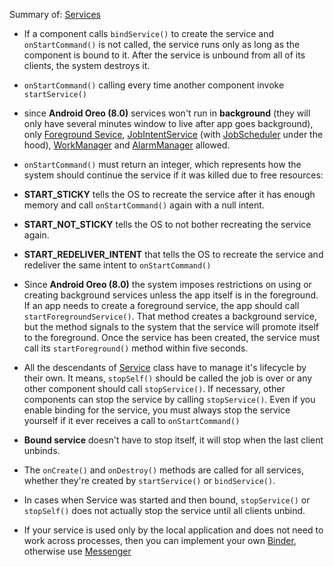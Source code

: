Summary of: [Services](https://developer.android.com/guide/components/services)

* If a component calls ```bindService()``` to create the service and ```onStartCommand()``` is not called, the service runs only as long as the component is bound to it. After the service is unbound from all of its clients, the system destroys it.

* ```onStartCommand()``` calling every time another component invoke ```startService()```

* since **Android Oreo (8.0)** services won't run in **background** (they will only have several minutes window to live after app goes background), only [Foreground Sevice](https://developer.android.com/guide/components/foreground-services), [JobIntentService](https://developer.android.com/reference/androidx/core/app/JobIntentService) (with [JobScheduler](https://developer.android.com/reference/android/app/job/JobScheduler) under the hood), [WorkManager](https://developer.android.com/topic/libraries/architecture/workmanager) and [AlarmManager](https://developer.android.com/reference/android/app/AlarmManager) allowed.

* ```onStartCommand()``` must return an integer, which represents how the system should continue the service if it was killed due to free resources:
 * **START_STICKY** tells the OS to recreate the service after it has enough memory and call ```onStartCommand()``` again with a null intent. 
 * **START_NOT_STICKY** tells the OS to not bother recreating the service again. 
 * **START_REDELIVER_INTENT** that tells the OS to recreate the service and redeliver the same intent to ```onStartCommand()```

* Since **Android Oreo (8.0)** the system imposes restrictions on using or creating background services unless the app itself is in the foreground. If an app needs to create a foreground service, the app should call ```startForegroundService()```. That method creates a background service, but the method signals to the system that the service will promote itself to the foreground. Once the service has been created, the service must call its ```startForeground()``` method within five seconds. 

* All the descendants of [Service](https://developer.android.com/reference/android/app/Service) class have to manage it's lifecycle by their own. It means, ```stopSelf()``` should be called the job is over or any other component should call ```stopService()```. If necessary, other components can stop the service by calling ```stopService()```. Even if you enable binding for the service, you must always stop the service yourself if it ever receives a call to ```onStartCommand()```

* **Bound service** doesn't have to stop itself, it will stop when the last client unbinds.

* The ```onCreate()``` and ```onDestroy()``` methods are called for all services, whether they're created by ```startService()``` or ```bindService()```.

* In cases when Service was started and then bound, ```stopService()``` or ```stopSelf()``` does not actually stop the service until all clients unbind.

* If your service is used only by the local application and does not need to work across processes, then you can implement your own [Binder](https://developer.android.com/reference/android/os/Binder), otherwise use [Messenger](https://developer.android.com/guide/components/bound-services#Messenger)